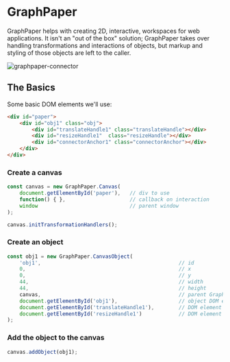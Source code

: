 # GraphPaper

GraphPaper helps with creating 2D, interactive, workspaces for web applications. It isn't an "out of the box" solution; GraphPaper takes over handling transformations and interactions of objects, but markup and styling of those objects are left to the caller.

![graphpaper-connector](https://user-images.githubusercontent.com/12861733/33002147-358957a8-cd80-11e7-89ae-1b211c0eb2db.png)

## The Basics

Some basic DOM elements we'll use:
```html
<div id="paper">
    <div id="obj1" class="obj">
        <div id="translateHandle1" class="translateHandle"></div>
        <div id="resizeHandle1"  class="resizeHandle"></div>
        <div id="connectorAnchor1" class="connectorAnchor"></div>
    </div>
</div>
```

### Create a canvas

```javascript
const canvas = new GraphPaper.Canvas(
    document.getElementById('paper'),   // div to use
    function() { },                     // callback on interaction
    window                              // parent window 
);

canvas.initTransformationHandlers();
```

###  Create an object

```javascript
const obj1 = new GraphPaper.CanvasObject(
    'obj1',                                             // id
    0,                                                  // x        
    0,                                                  // y
    44,                                                 // width
    44,                                                 // height
    canvas,                                             // parent GraphPaper.Canvas
    document.getElementById('obj1'),                    // object DOM element
    document.getElementById('translateHandle1'),        // DOM element for the object's translation handle
    document.getElementById('resizeHandle1')            // DOM element for the object's resize handle
);
```

### Add the object to the canvas

```javascript
canvas.addObject(obj1);
```
